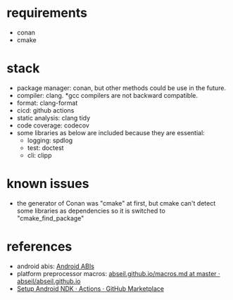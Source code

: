 # requirements
- conan
- cmake

# stack
- package manager: conan, but other methods could be use in the future.
- compiler: clang. *gcc compilers are not backward compatible.
- format: clang-format
- cicd: github actions
- static analysis: clang tidy
- code coverage: codecov
- some libraries as below are included because they are essential:
  - logging: spdlog
  - test: doctest
  - cli: clipp

# known issues
- the generator of Conan was "cmake" at first, but cmake can't detect some libraries as dependencies so it is switched to "cmake_find_package"

# references
- android abis: [Android ABIs](https://developer.android.com/ndk/guides/abis)
- platform preprocessor macros: [abseil.github.io/macros.md at master · abseil/abseil.github.io](https://github.com/abseil/abseil.github.io/blob/master/docs/cpp/platforms/macros.md)
- [Setup Android NDK · Actions · GitHub Marketplace](https://github.com/marketplace/actions/setup-android-ndk)